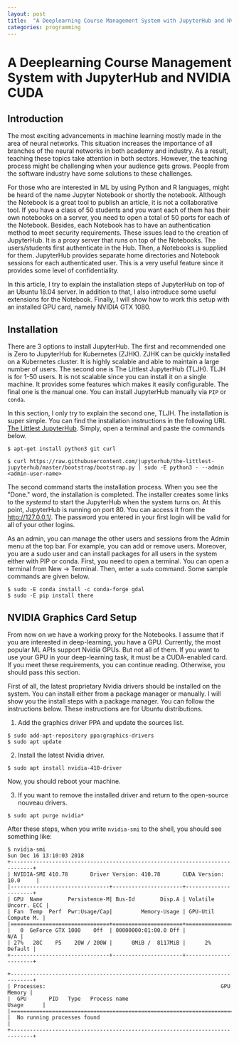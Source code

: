 ```yaml
---
layout: post
title:  "A Deeplearning Course Management System with JupyterHub and NVIDIA CUDA"
categories: programming
---
```


# A Deeplearning Course Management System with JupyterHub and NVIDIA CUDA
## Introduction
The most exciting advancements in machine learning mostly made in the area of neural networks. This situation increases the importance of all branches of the neural networks in both academy and industry. As a result, teaching these topics take attention in both sectors. However, the teaching process might be challenging when your audience gets grows. People from the software industry have some solutions to these challenges.

For those who are interested in ML by using Python and R languages, might be heard of the name Jupyter Notebook or shortly the notebook. Although the Notebook is a great tool to publish an article, it is not a collaborative tool. If you have a class of 50 students and you want each of them has their own notebooks on a server, you need to open a total of 50 ports for each of the Notebook. Besides, each Notebook has to have an authentication method to meet security requirements. These issues lead to the creation of JupyterHub. It is a proxy server that runs on top of the Notebooks. The users/students first authenticate in the Hub. Then, a Notebooks is supplied for them. JupyterHub provides separate home directories and Notebook sessions for each authenticated user. This is a very useful feature since it provides some level of confidentiality.

In this article, I try to explain the installation steps of JupyterHub on top of an Ubuntu 18.04 server. In addition to that, I also introduce some useful extensions for the Notebook. Finally, I will show how to work this setup with an installed GPU card, namely NVIDIA GTX 1080.

## Installation
There are 3 options to install JupyterHub. The first and recommended one is Zero to JupyterHub for Kubernetes (ZJHK). ZJHK can be quickly installed on a Kubernetes cluster. It is highly scalable and able to maintain a large number of users. The second one is The Littlest JupyterHub (TLJH). TLJH is for 1-50 users. It is not scalable since you can install it on a single machine. It provides some features which makes it easily configurable. The final one is the manual one. You can install JupyterHub manually via `PIP` or `conda`.

In this section, I only try to explain the second one, TLJH. The installation is super simple. You can find the installation instructions in the following URL [The Littlest JupyterHub](https://tljh.jupyter.org/en/latest/install/custom-server.html). Simply, open a terminal and paste the commands below.

```
$ apt-get install python3 git curl

$ curl https://raw.githubusercontent.com/jupyterhub/the-littlest-jupyterhub/master/bootstrap/bootstrap.py | sudo -E python3 - --admin <admin-user-name>
```

The second command starts the installation process. When you see the "Done." word, the installation is completed. The installer creates some links to the *systemd* to start the JupyterHub when the system turns on. At this point, JupyterHub is running on port 80. You can access it from the http://127.0.0.1/. The password you entered in your first login will be valid for all of your other logins.

As an admin, you can manage the other users and sessions from the Admin menu at the top bar. For example, you can add or remove users. Moreover, you are a sudo user and can install packages for all users in the system either with PIP or conda. First, you need to open a terminal. You can open a terminal from New -> Terminal. Then, enter a `sudo` command. Some sample commands are given below.

```
$ sudo -E conda install -c conda-forge gdal
$ sudo -E pip install there
```

## NVIDIA Graphics Card Setup
From now on we have a working proxy for the Notebooks. I assume that if you are interested in deep-learning, you have a GPU. Currently, the most popular ML APIs support Nvidia GPUs. But not all of them. If you want to use your GPU in your deep-learning task, it must be a CUDA-enabled card. If you meet these requirements, you can continue reading. Otherwise, you should pass this section.

First of all, the latest proprietary Nvidia drivers should be installed on the system. You can install either from a package manager or manually. I will show you the install steps with a package manager. You can follow the instructions below. These instructions are for Ubuntu distributions.


1. Add the graphics driver PPA and update the sources list.
```
$ sudo add-apt-repository ppa:graphics-drivers
$ sudo apt update
```

2. Install the latest Nvidia driver.
```
$ sudo apt install nvidia-410-driver
```

Now, you should reboot your machine.

3. If you want to remove the installed driver and return to the open-source nouveau drivers.
```
$ sudo apt purge nvidia*
```

After these steps, when you write `nvidia-smi` to the shell, you should see something like:

```
$ nvidia-smi
Sun Dec 16 13:10:03 2018
+-----------------------------------------------------------------------------+
| NVIDIA-SMI 410.78       Driver Version: 410.78       CUDA Version: 10.0     |
|-------------------------------+----------------------+----------------------+
| GPU  Name        Persistence-M| Bus-Id        Disp.A | Volatile Uncorr. ECC |
| Fan  Temp  Perf  Pwr:Usage/Cap|         Memory-Usage | GPU-Util  Compute M. |
|===============================+======================+======================|
|   0  GeForce GTX 1080    Off  | 00000000:01:00.0 Off |                  N/A |
| 27%   28C    P5    20W / 200W |      0MiB /  8117MiB |      2%      Default |
+-------------------------------+----------------------+----------------------+

+-----------------------------------------------------------------------------+
| Processes:                                                       GPU Memory |
|  GPU       PID   Type   Process name                             Usage      |
|=============================================================================|
|  No running processes found                                                 |
+-----------------------------------------------------------------------------+
```